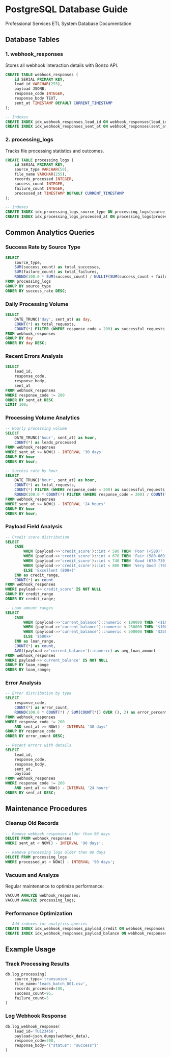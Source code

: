 # PostgreSQL Database Guide
Professional Services ETL System Database Documentation

## Database Tables

### 1. webhook_responses
Stores all webhook interaction details with Bonzo API.

```sql
CREATE TABLE webhook_responses (
    id SERIAL PRIMARY KEY,
    lead_id VARCHAR(255),
    payload JSONB,
    response_code INTEGER,
    response_body TEXT,
    sent_at TIMESTAMP DEFAULT CURRENT_TIMESTAMP
);

-- Indexes
CREATE INDEX idx_webhook_responses_lead_id ON webhook_responses(lead_id);
CREATE INDEX idx_webhook_responses_sent_at ON webhook_responses(sent_at);
```

### 2. processing_logs
Tracks file processing statistics and outcomes.

```sql
CREATE TABLE processing_logs (
    id SERIAL PRIMARY KEY,
    source_type VARCHAR(50),
    file_name VARCHAR(255),
    records_processed INTEGER,
    success_count INTEGER,
    failure_count INTEGER,
    processed_at TIMESTAMP DEFAULT CURRENT_TIMESTAMP
);

-- Indexes
CREATE INDEX idx_processing_logs_source_type ON processing_logs(source_type);
CREATE INDEX idx_processing_logs_processed_at ON processing_logs(processed_at);
```

## Common Analytics Queries

### Success Rate by Source Type
```sql
SELECT 
    source_type,
    SUM(success_count) as total_successes,
    SUM(failure_count) as total_failures,
    ROUND(100.0 * SUM(success_count) / NULLIF(SUM(success_count + failure_count), 0), 2) as success_rate
FROM processing_logs
GROUP BY source_type
ORDER BY success_rate DESC;
```

### Daily Processing Volume
```sql
SELECT 
    DATE_TRUNC('day', sent_at) as day,
    COUNT(*) as total_requests,
    COUNT(*) FILTER (WHERE response_code = 200) as successful_requests
FROM webhook_responses
GROUP BY day
ORDER BY day DESC;
```

### Recent Errors Analysis
```sql
SELECT 
    lead_id,
    response_code,
    response_body,
    sent_at
FROM webhook_responses
WHERE response_code != 200
ORDER BY sent_at DESC
LIMIT 100;
```

### Processing Volume Analytics
```sql
-- Hourly processing volume
SELECT 
    DATE_TRUNC('hour', sent_at) as hour,
    COUNT(*) as leads_processed
FROM webhook_responses
WHERE sent_at >= NOW() - INTERVAL '30 days'
GROUP BY hour
ORDER BY hour;

-- Success rate by hour
SELECT 
    DATE_TRUNC('hour', sent_at) as hour,
    COUNT(*) as total_requests,
    COUNT(*) FILTER (WHERE response_code = 200) as successful_requests,
    ROUND(100.0 * COUNT(*) FILTER (WHERE response_code = 200) / COUNT(*), 2) as success_rate
FROM webhook_responses
WHERE sent_at >= NOW() - INTERVAL '24 hours'
GROUP BY hour
ORDER BY hour;
```

### Payload Field Analysis
```sql
-- Credit score distribution
SELECT 
    CASE 
        WHEN (payload->>'credit_score')::int < 580 THEN 'Poor (<580)'
        WHEN (payload->>'credit_score')::int < 670 THEN 'Fair (580-669)'
        WHEN (payload->>'credit_score')::int < 740 THEN 'Good (670-739)'
        WHEN (payload->>'credit_score')::int < 800 THEN 'Very Good (740-799)'
        ELSE 'Excellent (800+)'
    END as credit_range,
    COUNT(*) as count
FROM webhook_responses
WHERE payload->>'credit_score' IS NOT NULL
GROUP BY credit_range
ORDER BY credit_range;

-- Loan amount ranges
SELECT 
    CASE 
        WHEN (payload->>'current_balance')::numeric < 100000 THEN '<$100k'
        WHEN (payload->>'current_balance')::numeric < 250000 THEN '$100k-$250k'
        WHEN (payload->>'current_balance')::numeric < 500000 THEN '$250k-$500k'
        ELSE '$500k+'
    END as loan_range,
    COUNT(*) as count,
    AVG((payload->>'current_balance')::numeric) as avg_loan_amount
FROM webhook_responses
WHERE payload->>'current_balance' IS NOT NULL
GROUP BY loan_range
ORDER BY loan_range;
```

### Error Analysis
```sql
-- Error distribution by type
SELECT 
    response_code,
    COUNT(*) as error_count,
    ROUND(100.0 * COUNT(*) / SUM(COUNT(*)) OVER (), 2) as error_percentage
FROM webhook_responses
WHERE response_code != 200
    AND sent_at >= NOW() - INTERVAL '30 days'
GROUP BY response_code
ORDER BY error_count DESC;

-- Recent errors with details
SELECT 
    lead_id,
    response_code,
    response_body,
    sent_at,
    payload
FROM webhook_responses
WHERE response_code != 200
    AND sent_at >= NOW() - INTERVAL '24 hours'
ORDER BY sent_at DESC;
```

## Maintenance Procedures

### Cleanup Old Records
```sql
-- Remove webhook responses older than 90 days
DELETE FROM webhook_responses
WHERE sent_at < NOW() - INTERVAL '90 days';

-- Remove processing logs older than 90 days
DELETE FROM processing_logs
WHERE processed_at < NOW() - INTERVAL '90 days';
```

### Vacuum and Analyze
Regular maintenance to optimize performance:
```sql
VACUUM ANALYZE webhook_responses;
VACUUM ANALYZE processing_logs;
```

### Performance Optimization
```sql
-- Add indexes for analytics queries
CREATE INDEX idx_webhook_responses_payload_credit ON webhook_responses ((payload->>'credit_score'));
CREATE INDEX idx_webhook_responses_payload_balance ON webhook_responses ((payload->>'current_balance'));
```

## Example Usage

### Track Processing Results
```python
db.log_processing(
    source_type='transunion',
    file_name='leads_batch_001.csv',
    records_processed=100,
    success_count=95,
    failure_count=5
)
```

### Log Webhook Response
```python
db.log_webhook_response(
    lead_id='TU123456',
    payload=json.dumps(webhook_data),
    response_code=200,
    response_body='{"status": "success"}'
)
```
